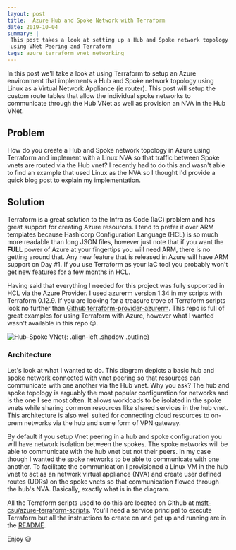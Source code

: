 ```yaml
---
layout: post
title:  Azure Hub and Spoke Network with Terraform
date: 2019-10-04
summary: |
 This post takes a look at setting up a Hub and Spoke network topology in Azure
 using VNet Peering and Terraform
tags: azure terraform vnet networking
---
```

In this post we'll take a look at using Terraform to setup an Azure environment
that implements a Hub and Spoke network topology using Linux as a Virtual
Network Appliance (ie router). This post will setup the custom route tables
that allow the individual spoke networks to communicate through the Hub VNet as
well as provision an NVA in the Hub VNet.

## Problem
How do you create a Hub and Spoke network topology in Azure using Terraform and
implement with a Linux NVA so that traffic between Spoke vnets are routed via
the Hub vnet?  I recently had to do this and wasn't able to find an example that
used Linux as the NVA so I thought I'd provide a quick blog post to explain my
implementation.

## Solution 
Terraform is a great solution to the Infra as Code (IaC) problem and has great
support for creating Azure resources.  I tend to prefer it over ARM templates
because Hashicorp Configuration Language (HCL) is so much more readable than
long JSON files, however just note that if you want the __FULL__ power of Azure at
your fingertips you will need ARM, there is no getting around that.  Any new
feature that is released in Azure will have ARM support on Day #1.  If you use
Terraform as your IaC tool you probably won't get new features for a few months
in HCL.

Having said that everything I needed for this project was fully supported in HCL
via the Azure Provider.  I used azurerm version 1.34 in my scripts with
Terraform 0.12.9.  If you are looking for a treasure trove of Terraform scripts
look no further than
[Github terraform-provider-azurerm](https://github.com/terraform-providers/terraform-provider-azurerm/tree/master/examples).
This repo is full of great examples for using Terraform with Azure, however what
I wanted wasn't available in this repo :unamused:.

![Hub-Spoke
VNet](/images/2019-10-04-vnet-peering-terraform/hub-spoke-no-gateway-routing.svg){:
.align-left .shadow .outline} 

### Architecture
Let's look at what I wanted to do.  This diagram depicts a basic hub and
spoke network connected with vnet peering so that resources can communicate with
one another via the Hub vnet.  Why you ask?  The hub and spoke topology is 
arguably the most popular configuration for networks and is the one I see most
often.  It allows workloads to be isolated in the spoke vnets while sharing common
resources like shared services in the hub vnet.  This architecture is also well
suited for connecting cloud resources to on-prem networks via the hub and some
form of VPN gateway.

By default if you setup Vnet peering in a hub and spoke configuration you will
have network isolation between the spokes.  The spoke networks will be able to
communicate with the hub vnet but not their peers.  In my case though I wanted
the spoke networks to be able to communicate with one another.  To facilitate
the communication I provisioned a Linux VM in the hub vnet to act as an network
virtual appliance (NVA) and create user defined routes (UDRs) on the spoke vnets
so that communication flowed through the hub's NVA.  Basically, exactly what is
in the diagram.

All the Terraform scripts used to do this are located on Github at [msft-csu/azure-terraform-scripts](https://github.com/msft-csu/azure-terraform-scripts).
You'll need a service principal to execute Terraform but all the instructions to
create on and get up and running are in the
[README](https://github.com/msft-csu/azure-terraform-scripts/blob/master/README.md).

Enjoy :smiley:
